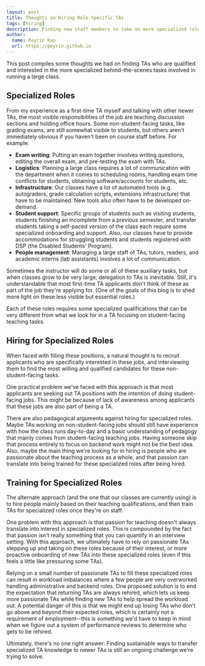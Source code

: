 ```yaml
---
layout: post
title: Thoughts on Hiring Role-Specific TAs
tags: [hiring]
description: Finding new staff members to take on more specialized roles
author:
  name: Peyrin Kao
  url: https://peyrin.github.io
---
```


This post compiles some thoughts we had on finding TAs who are qualified and interested in the more specialized behind-the-scenes tasks involved in running a large class.


## Specialized Roles

From my experience as a first-time TA myself and talking with other newer TAs, the most visible responsibilities of the job are teaching discussion sections and holding office hours. Some non-student-facing tasks, like grading exams, are still somewhat visible to students, but others aren't immediately obvious if you haven't been on course staff before. For example:

- **Exam writing**: Putting an exam together involves writing questions, editing the overall exam, and pre-testing the exam with TAs.
- **Logistics**: Planning a large class requires a lot of communication with the department when it comes to scheduling rooms, handling exam time conflicts for students, obtaining software/accounts for students, etc.
- **Infrastructure**: Our classes have a lot of automated tools (e.g. autograders, grade calculation scripts, extensions infrastructure) that have to be maintained. New tools also often have to be developed on-demand.
- **Student support**: Specific groups of students such as visiting students, students finishing an incomplete from a previous semester, and transfer students taking a self-paced version of the class each require some specialized onboarding and support. Also, our classes have to provide accommodations for struggling students and students registered with DSP (the Disabled Students' Program).
- **People management**: Managing a large staff of TAs, tutors, readers, and academic interns (lab assistants) involves a lot of communication.

Sometimes the instructor will do some or all of these auxiliary tasks, but when classes grow to be very large, delegation to TAs is inevitable. Still, it's understandable that most first-time TA applicants don't think of these as part of the job they're applying for. (One of the goals of this blog is to shed more light on these less visible but essential roles.)

Each of these roles requires some specialized qualifications that can be very different from what we look for in a TA focusing on student-facing teaching tasks.


## Hiring for Specialized Roles

When faced with filling these positions, a natural thought is to recruit applicants who are specifically interested in these jobs, and interviewing them to find the most willing and qualified candidates for these non-student-facing tasks.

One practical problem we've faced with this approach is that most applicants are seeking out TA positions with the intention of doing student-facing jobs. This might be because of lack of awareness among applicants that these jobs are also part of being a TA.

There are also pedagogical arguments against hiring for specialized roles. Maybe TAs working on non-student-facing jobs should still have experience with how the class runs day-to-day and a basic understanding of pedagogy that mainly comes from student-facing teaching jobs. Having someone skip that process entirely to focus on backend work might not be the best idea. Also, maybe the main thing we're looking for in hiring is people who are passionate about the teaching process as a whole, and that passion can translate into being trained for these specialized roles after being hired.


## Training for Specialized Roles

The alternate approach (and the one that our classes are currently using) is to hire people mainly based on their teaching qualifications, and then train TAs for specialized roles once they're on staff.

One problem with this approach is that passion for teaching doesn't always translate into interest in specialized roles. This is compounded by the fact that passion isn't really something that you can quantify in an interview setting. With this approach, we ultimately have to rely on passionate TAs stepping up and taking on these roles because of their interest, or more proactive onboarding of new TAs into these specialized roles (even if this feels a little like pressuring some TAs).

Relying on a small number of passionate TAs to fill these specialized roles can result in workload imbalances where a few people are very overworked handling administrative and backend roles. One proposed solution is to end the expectation that returning TAs are always rehired, which lets us keep more passionate TAs while finding new TAs to help spread the workload out. A potential danger of this is that we might end up losing TAs who don't go above and beyond their expected roles, which is certainly not a requirement of employment--this is something we'd have to keep in mind when we figure out a system of performance reviews to determine who gets to be rehired.

Ultimately, there's no one right answer: Finding sustainable ways to transfer specialized TA knowledge to newer TAs is still an ongoing challenge we're trying to solve.